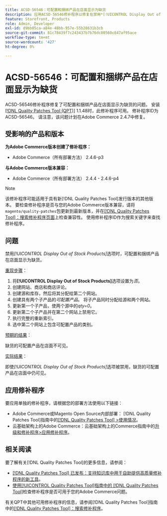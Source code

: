 ```yaml
---
title: ACSD-56546：可配置和捆绑产品在店面显示为缺货
description: 应用ACSD-56546修补程序以修复在禁用*[!UICONTROL Display Out of Stock Products]*配置选项时，可配置和捆绑产品在店面显示为缺货的Adobe Commerce问题。
feature: Storefront, Products
role: Admin, Developer
exl-id: d9bb05ca-a84e-48bb-957e-55b28631b3cb
source-git-commit: 81c78439f7c243437b7b76dc80560c847af95ace
workflow-type: tm+mt
source-wordcount: '427'
ht-degree: 0%

---
```


# ACSD-56546：可配置和捆绑产品在店面显示为缺货

ACSD-56546修补程序修复了可配置和捆绑产品在店面显示为缺货的问题。 安装[[!DNL Quality Patches Tool (QPT)]](https://experienceleague.adobe.com/zh-hans/docs/commerce-knowledge-base/kb/announcements/commerce-announcements/magento-quality-patches-released-new-tool-to-self-serve-quality-patches) 1.1.48时，此修补程序可用。 修补程序ID为ACSD-56546。 请注意，该问题计划在Adobe Commerce 2.4.7中修复。

## 受影响的产品和版本

**为Adobe Commerce版本创建了修补程序：**

* Adobe Commerce（所有部署方法） 2.4.6-p3

**与Adobe Commerce版本兼容：**

* Adobe Commerce（所有部署方法） 2.4.4 - 2.4.6-p4

>[!NOTE]
>
>该修补程序可能适用于具有新[!DNL Quality Patches Tool]发行版本的其他版本。 要检查修补程序是否与您的Adobe Commerce版本兼容，请将`magento/quality-patches`包更新到最新版本，并在[[!DNL Quality Patches Tool]：搜索修补程序页面](https://experienceleague.adobe.com/tools/commerce-quality-patches/index.html?lang=zh-Hans)上检查兼容性。 使用修补程序ID作为搜索关键字来查找修补程序。

## 问题

禁用&#x200B;*[!UICONTROL Display Out of Stock Products]*&#x200B;选项时，可配置和捆绑产品在店面显示为缺货。

<u>重现步骤</u>：

1. 将&#x200B;**[!UICONTROL Display Out of Stock Products]**&#x200B;选项设置为&#x200B;*否*。
1. 创建网站、商店和商店评论。
1. 创建源和库存，然后将其分配给第二个网站。
1. 创建具有两个子产品的&#x200B;*可配置产品*。 将子产品同时分配给源和两个网站。
1. 更新第一个子产品，使两个源中的&#x200B;*qty=0*。
1. 更新第二个子产品并在第二个网站上禁用它。
1. 执行完整的重新索引。
1. 选中第二个网站上包含可配置产品的类别。

<u>预期的结果</u>：

缺货的可配置产品在店面不可见。

<u>实际结果</u>：

即使&#x200B;*[!UICONTROL Display Out of Stock Products]*&#x200B;选项被禁用，缺货的可配置产品在店面中仍可见。

## 应用修补程序

要应用单独的修补程序，请根据您的部署方法使用以下链接：

* Adobe Commerce或Magento Open Source内部部署： [!DNL Quality Patches Tool]指南中的[[!DNL Quality Patches Tool] >使用情况](/help/tools/quality-patches-tool/usage.md)。
* 云基础架构上的Adobe Commerce：云基础架构上的Commerce指南中的[升级和修补程序>应用修补程序](https://experienceleague.adobe.com/docs/commerce-cloud-service/user-guide/develop/upgrade/apply-patches.html?lang=zh-Hans)。

## 相关阅读

要了解有关[!DNL Quality Patches Tool]的更多信息，请参阅：

* [[!DNL Quality Patches Tool] 已发布：支持知识库中用于自助提供高质量修补程序的新工具](https://experienceleague.adobe.com/zh-hans/docs/commerce-knowledge-base/kb/announcements/commerce-announcements/magento-quality-patches-released-new-tool-to-self-serve-quality-patches)。
* [使用[!UICONTROL Quality Patches Tool]指南中的 [!DNL Quality Patches Tool]](/help/tools/quality-patches-tool/patches-available-in-qpt/check-patch-for-magento-issue-with-magento-quality-patches.md)检查修补程序是否可用于您的Adobe Commerce问题。


有关QPT中其他可用修补程序的信息，请参阅[!DNL Quality Patches Tool]指南中的[[!DNL Quality Patches Tool]：搜索修补程序](https://experienceleague.adobe.com/tools/commerce-quality-patches/index.html?lang=zh-Hans)。
